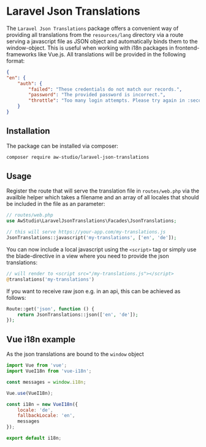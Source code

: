 # Laravel Json Translations

The `Laravel Json Translations` package offers a convenient way of providing all translations from the `resources/lang` directory via a route serving a javascript file as JSON object and automatically binds them to the window-object.
This is useful when working with i18n packages in frontend-frameworks like Vue.js. All translations will be provided in the following format:

```json
{
"en": {
    "auth": {
        "failed": "These credentials do not match our records.",
        "password": "The provided password is incorrect.",
        "throttle": "Too many login attempts. Please try again in :seconds seconds."
    }
}
```

## Installation

The package can be installed via composer:

```bash
composer require aw-studio/laravel-json-translations
```

## Usage

Register the route that will serve the translation file in `routes/web.php` via the availble helper which takes a filename and an array of all locales that should be included in the file as an parameter:

```php
// routes/web.php
use AwStudio\LaravelJsonTranslations\Facades\JsonTranslations;

// this will serve https://your-app.com/my-translations.js
JsonTranslations::javascript('my-translations', ['en', 'de']);
```

You can now include a local javascript using the `<script>` tag or simply use the blade-directive in a view where you need to provide the json translations:

```php
// will render to <script src="/my-translations.js"></script>
@translations('my-translations')
```

If you want to receive raw json e.g. in an api, this can be achieved as follows:

```php
Route::get('json', function () {
    return JsonTranslations::json(['en', 'de']);
});
```

## Vue i18n example

As the json translations are bound to the `window` object 

```js
import Vue from 'vue';
import VueI18n from 'vue-i18n';

const messages = window.i18n;

Vue.use(VueI18n);

const i18n = new VueI18n({
    locale: 'de',
    fallbackLocale: 'en',
    messages
});

export default i18n;
```